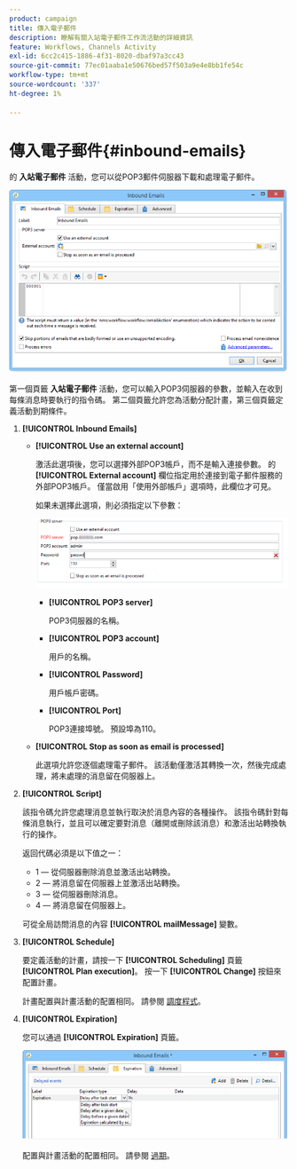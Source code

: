 ```yaml
---
product: campaign
title: 傳入電子郵件
description: 瞭解有關入站電子郵件工作流活動的詳細資訊
feature: Workflows, Channels Activity
exl-id: 6cc2c415-1886-4f31-8020-dbaf97a3cc43
source-git-commit: 77ec01aaba1e50676bed57f503a9e4e8bb1fe54c
workflow-type: tm+mt
source-wordcount: '337'
ht-degree: 1%

---
```


# 傳入電子郵件{#inbound-emails}



的 **入站電子郵件** 活動，您可以從POP3郵件伺服器下載和處理電子郵件。

![](assets/email_rec_edit_1.png)

第一個頁籤 **入站電子郵件** 活動，您可以輸入POP3伺服器的參數，並輸入在收到每條消息時要執行的指令碼。 第二個頁籤允許您為活動分配計畫，第三個頁籤定義活動到期條件。

1. **[!UICONTROL Inbound Emails]**

   * **[!UICONTROL Use an external account]**

      激活此選項後，您可以選擇外部POP3帳戶，而不是輸入連接參數。 的 **[!UICONTROL External account]** 欄位指定用於連接到電子郵件服務的外部POP3帳戶。 僅當啟用「使用外部帳戶」選項時，此欄位才可見。

      如果未選擇此選項，則必須指定以下參數：

      ![](assets/email_rec_edit_1b.png)

      * **[!UICONTROL POP3 server]**

         POP3伺服器的名稱。

      * **[!UICONTROL POP3 account]**

         用戶的名稱。

      * **[!UICONTROL Password]**

         用戶帳戶密碼。

      * **[!UICONTROL Port]**

         POP3連接埠號。 預設埠為110。
   * **[!UICONTROL Stop as soon as email is processed]**

      此選項允許您逐個處理電子郵件。 該活動僅激活其轉換一次，然後完成處理，將未處理的消息留在伺服器上。


1. **[!UICONTROL Script]**

   該指令碼允許您處理消息並執行取決於消息內容的各種操作。 該指令碼針對每條消息執行，並且可以確定要對消息（離開或刪除該消息）和激活出站轉換執行的操作。

   返回代碼必須是以下值之一：

   * 1 — 從伺服器刪除消息並激活出站轉換。
   * 2 — 將消息留在伺服器上並激活出站轉換。
   * 3 — 從伺服器刪除消息。
   * 4 — 將消息留在伺服器上。

   可從全局訪問消息的內容 **[!UICONTROL mailMessage]** 變數。

1. **[!UICONTROL Schedule]**

   要定義活動的計畫，請按一下 **[!UICONTROL Scheduling]** 頁籤 **[!UICONTROL Plan execution]**。 按一下 **[!UICONTROL Change]** 按鈕來配置計畫。

   計畫配置與計畫活動的配置相同。 請參閱 [調度程式](scheduler.md)。

1. **[!UICONTROL Expiration]**

   您可以通過 **[!UICONTROL Expiration]** 頁籤。

   ![](assets/email_rec_edit_3.png)

   配置與計畫活動的配置相同。 請參閱 [過期](define-approvals.md)。
